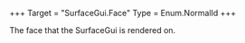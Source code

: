+++
Target = "SurfaceGui.Face"
Type = Enum.NormalId
+++

The face that the SurfaceGui is rendered on.